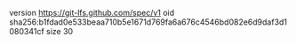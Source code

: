 version https://git-lfs.github.com/spec/v1
oid sha256:b1fdad0e533beaa710b5e1671d769fa6a676c4546bd082e6d9daf3d1080341cf
size 30
